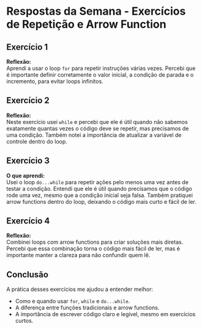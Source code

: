 # Respostas da Semana - Exercícios de Repetição e Arrow Function

## Exercício 1
**Reflexão:**  
Aprendi a usar o loop `for` para repetir instruções várias vezes. Percebi que é importante definir corretamente o valor inicial, a condição de parada e o incremento, para evitar loops infinitos.  

## Exercício 2
**Reflexão:**  
Neste exercício usei `while` e percebi que ele é útil quando não sabemos exatamente quantas vezes o código deve se repetir, mas precisamos de uma condição. Também notei a importância de atualizar a variável de controle dentro do loop.  

## Exercício 3
**O que aprendi:**  
Usei o loop `do...while` para repetir ações pelo menos uma vez antes de testar a condição. Entendi que ele é útil quando precisamos que o código rode uma vez, mesmo que a condição inicial seja falsa. Também pratiquei arrow functions dentro do loop, deixando o código mais curto e fácil de ler.

## Exercício 4
**Reflexão:**  
Combinei loops com arrow functions para criar soluções mais diretas. Percebi que essa combinação torna o código mais fácil de ler, mas é importante manter a clareza para não confundir quem lê. 

## Conclusão
A prática desses exercícios me ajudou a entender melhor:  
- Como e quando usar `for`, `while` e `do...while`.  
- A diferença entre funções tradicionais e arrow functions.  
- A importância de escrever código claro e legível, mesmo em exercícios curtos.  
